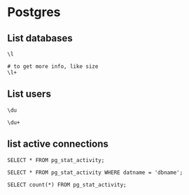 # Postgres

## List databases

```
\l

# to get more info, like size
\l+ 
```

## List users
```
\du

\du+
```

## list active connections

```
SELECT * FROM pg_stat_activity;

SELECT * FROM pg_stat_activity WHERE datname = 'dbname';

SELECT count(*) FROM pg_stat_activity;
```
